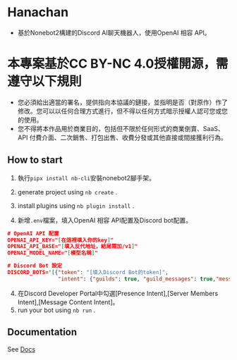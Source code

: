 # Hanachan

- 基於Nonebot2構建的Discord AI聊天機器人，使用OpenAI 相容 API。

# 本專案基於CC BY-NC 4.0授權開源，需遵守以下規則
- 您必須給出適當的署名，提供指向本協議的鏈接，並指明是否（對原作）作了修改。您可以以任何合理方式進行，但不得以任何方式暗示授權人認可您或您的使用。
- 您不得將本作品用於商業目的，包括但不限於任何形式的商業倒賣、SaaS、API 付費介面、二次銷售、打包出售、收費分發或其他直接或間接獲利行為。

## How to start

1. 執行`pipx install nb-cli`安裝nonebot2腳手架。
1. generate project using `nb create` .
2. install plugins using `nb plugin install` .

3. 新增`.env`檔案，填入OpenAI 相容 API配置及Discord bot配置。
```json
# OpenAI API 配置
OPENAI_API_KEY="[在這裡填入你的key]"
OPENAI_API_BASE="[填入反代地址，結尾需加/v1]"
OPENAI_MODEL_NAME="[模型名稱]"

# Discord Bot 設定
DISCORD_BOTS='[{"token": "[填入Discord Bot的token]",
                "intent": {"guilds": true, "guild_messages": true,"message_content": true, "presence": true}}]'
```
4. 在Discord Developer Portal中勾選[Presence Intent],[Server Members Intent],[Message Content Intent]。
5. run your bot using `nb run` .

## Documentation

See [Docs](https://nonebot.dev/)

